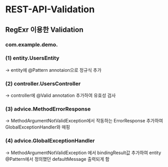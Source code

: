 # REST-API-Validation

## RegExr 이용한 Validation


### com.example.demo.

### (1) entity.UsersEntity
  -> entity에 @Pattern annotaion으로 정규식 추가

### (2) controller.UsersController
  -> controller에 @Valid annotation 추가하여 유효성 검사

### (3) advice.MethodErrorResponse
  -> MethodArgumentNotValidException에서 작동하는 ErrorResponse 추가하여 GlobalExceptionHandler와 매핑

### (4) advice.GlobalExceptionHandler
  -> MethodArgumentNotValidException 에서 bindingResult값 추가하여 entity @Pattern에서 정의했던 defaultMessage 출력되게 함
